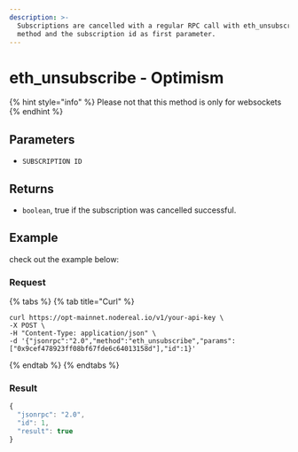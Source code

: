 ```yaml
---
description: >-
  Subscriptions are cancelled with a regular RPC call with eth_unsubscribe as
  method and the subscription id as first parameter.
---
```


# eth\_unsubscribe - Optimism

{% hint style="info" %}
Please not that this method is only for websockets
{% endhint %}

## Parameters

* `SUBSCRIPTION ID`&#x20;

## Returns

* `boolean`, true if the subscription was cancelled successful.

## Example

check out the example below:

### Request

{% tabs %}
{% tab title="Curl" %}
```
curl https://opt-mainnet.nodereal.io/v1/your-api-key \
-X POST \
-H "Content-Type: application/json" \
-d '{"jsonrpc":"2.0","method":"eth_unsubscribe","params":["0x9cef478923ff08bf67fde6c64013158d"],"id":1}'
```
{% endtab %}
{% endtabs %}

### Result

```javascript
{
  "jsonrpc": "2.0",
  "id": 1,
  "result": true
}
```


